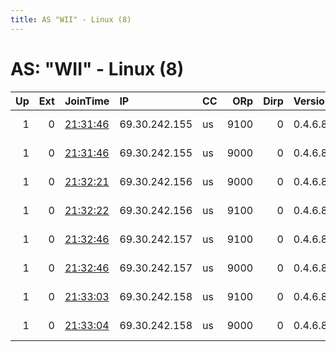 ```yaml
---
title: AS "WII" - Linux (8)
---
```


# AS: "WII" - Linux (8)

|   Up |   Ext | JoinTime                                                                                              | IP            | CC   |   ORp |   Dirp | Version   | Contact                 | Nickname       |   eFamMembers |
|-----:|------:|:------------------------------------------------------------------------------------------------------|:--------------|:-----|------:|-------:|:----------|:------------------------|:---------------|--------------:|
|    1 |     0 | [21:31:46](https://nusenu.github.io/OrNetStats/w/relay/6FFBF52ACB71934CC5754DB3A8880E85E2781F0D.html) | 69.30.242.155 | us   |  9100 |      0 | 0.4.6.8   | ContactInfo email:abuse | StormyCloudInc |            34 |
|    1 |     0 | [21:31:46](https://nusenu.github.io/OrNetStats/w/relay/F3F863A2121E54CF5C455E9CAECD114DA46FAD5D.html) | 69.30.242.155 | us   |  9000 |      0 | 0.4.6.8   | ContactInfo email:abuse | StormyCloudInc |            34 |
|    1 |     0 | [21:32:21](https://nusenu.github.io/OrNetStats/w/relay/1D0CCED2128CAA9B9D8C3D71A08F192BBA91120C.html) | 69.30.242.156 | us   |  9000 |      0 | 0.4.6.8   | ContactInfo email:abuse | StormyCloudInc |            34 |
|    1 |     0 | [21:32:22](https://nusenu.github.io/OrNetStats/w/relay/6E914A73D403856F78A7413647681BF7B7FD5B4F.html) | 69.30.242.156 | us   |  9100 |      0 | 0.4.6.8   | ContactInfo email:abuse | StormyCloudInc |            34 |
|    1 |     0 | [21:32:46](https://nusenu.github.io/OrNetStats/w/relay/2F10EF06BA3712840C4FB986ED0E9AFEC1A0C74E.html) | 69.30.242.157 | us   |  9100 |      0 | 0.4.6.8   | ContactInfo email:abuse | StormyCloudInc |            34 |
|    1 |     0 | [21:32:46](https://nusenu.github.io/OrNetStats/w/relay/B7A30CCCEB768AED08A8E2BBF3327CC12091D5B5.html) | 69.30.242.157 | us   |  9000 |      0 | 0.4.6.8   | ContactInfo email:abuse | StormyCloudInc |            34 |
|    1 |     0 | [21:33:03](https://nusenu.github.io/OrNetStats/w/relay/6CEB64F6C655B7394A7A2C6175D17FAC3387D79B.html) | 69.30.242.158 | us   |  9100 |      0 | 0.4.6.8   | ContactInfo email:abuse | StormyCloudInc |            34 |
|    1 |     0 | [21:33:04](https://nusenu.github.io/OrNetStats/w/relay/C6BDE87671B6594AF2A66964CAD519844503B793.html) | 69.30.242.158 | us   |  9000 |      0 | 0.4.6.8   | ContactInfo email:abuse | StormyCloudInc |            34 |
